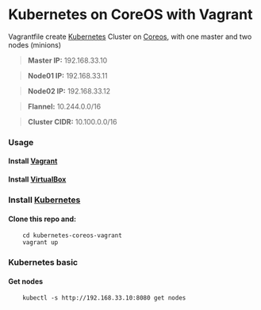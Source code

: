 Kubernetes on CoreOS with Vagrant
=================================

Vagrantfile create [Kubernetes] Cluster on [Coreos], with one master and two nodes (minions)

> **Master IP:** 192.168.33.10

> **Node01 IP:** 192.168.33.11

> **Node02 IP:** 192.168.33.12

> **Flannel:** 10.244.0.0/16

> **Cluster CIDR:** 10.100.0.0/16

### Usage

#### Install [Vagrant]

#### Install [VirtualBox]

### Install [Kubernetes]

#### Clone this repo and:

        cd kubernetes-coreos-vagrant
        vagrant up


### Kubernetes basic

#### Get nodes

        kubectl -s http://192.168.33.10:8080 get nodes



[CoreOS]:https://coreos.com
[Vagrant]:https://www.vagrantup.com/
[Virtualbox]:https://www.virtualbox.com/
[Kubernetes]:http://kubernetes.io/
